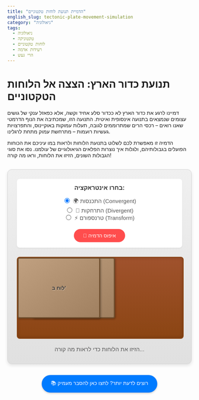 ```yaml
---
title: "הדמיית תנועת לוחות טקטוניים"
english_slug: tectonic-plate-movement-simulation
category: "גיאולוגיה"
tags:
  - גיאולוגיה
  - טקטוניקה
  - לוחות טקטוניים
  - רעידות אדמה
  - הרי געש
---
```

# תנועת כדור הארץ: הצצה אל הלוחות הטקטוניים

דמיינו לרגע את כדור הארץ לא ככדור סלע אחיד וקשה, אלא כפאזל ענקי של גושים עצומים שנמצאים בתנועה אינסופית ואיטית. התנועה הזו, שמכתיבה את הנוף הדרמטי שאנו רואים – רכסי הרים שמתרוממים לגובה, תעלות עמוקות באוקיינוס, והתפרצויות געשיות רועמות – מתרחשת עמוק מתחת לרגלינו.

הדמיה זו מאפשרת לכם לשלוט בתנועת הלוחות ולראות במו עיניכם את הכוחות הפועלים בגבולותיהם, ולגלות איך נוצרות הפלאים הגיאולוגיים של עולמנו. נסו את סוגי הגבולות השונים, הזיזו את הלוחות, וראו מה קורה!

<div id="simulation-container">
    <div id="controls">
        <h3>בחרו אינטראקציה:</h3>
        <label><input type="radio" name="boundaryType" value="convergent" checked> 🌍 התכנסות (Convergent)</label><br>
        <label><input type="radio" name="boundaryType" value="divergent"> 🌋 התרחקות (Divergent)</label><br>
        <label><input type="radio" name="boundaryType" value="transform"> ⚡ טרנספורם (Transform)</label><br>
        <button id="reset-button">🔁 איפוס הדמיה</button>
    </div>
    <div id="plates-area">
        <div id="plate1" class="plate">לוח א'</div>
        <div id="plate2" class="plate">לוח ב'</div>
        <div id="animation-effect"></div>
        <div id="transform-line" class="effect-line"></div> <!-- Added for transform boundary -->
    </div>
    <div id="interaction-feedback">הזיזו את הלוחות כדי לראות מה קורה...</div>
</div>

<style>
@import url('https://fonts.googleapis.com/css2?family=Varela+Round&display=swap');

#simulation-container {
    font-family: 'Varela Round', sans-serif;
    margin-top: 30px;
    border: 1px solid #d3d3d3;
    padding: 25px;
    border-radius: 12px;
    background: linear-gradient(to bottom, #f0f0f0, #e0e0e0); /* Subtle gradient */
    max-width: 850px;
    margin-left: auto;
    margin-right: auto;
    box-shadow: 0 4px 8px rgba(0,0,0,0.1);
    position: relative; /* Needed for absolute positioning of feedback */
}

#controls {
    margin-bottom: 25px;
    text-align: center;
    background-color: #ffffff;
    padding: 15px;
    border-radius: 8px;
    box-shadow: 0 2px 4px rgba(0,0,0,0.05);
}

#controls h3 {
    margin-top: 0;
    color: #333;
}

#controls label {
    margin: 0 15px;
    font-size: 1.1em;
    cursor: pointer;
    color: #555;
    transition: color 0.2s ease;
}

#controls label:hover {
    color: #007bff;
}

#controls input[type="radio"] {
    margin-right: 5px;
    transform: scale(1.1); /* Slightly larger radio buttons */
}

#reset-button {
    margin-top: 15px;
    padding: 10px 25px;
    cursor: pointer;
    background-color: #ff4d4d; /* Reddish for reset */
    color: white;
    border: none;
    border-radius: 25px; /* Pill shape */
    font-size: 1em;
    transition: background-color 0.2s ease, transform 0.1s ease;
}

#reset-button:hover {
    background-color: #ff3333;
    transform: translateY(-1px);
}

#plates-area {
    position: relative;
    width: 100%;
    height: 220px; /* Increased height for more space */
    border: 2px solid #8b4513; /* Earthy border */
    overflow: hidden;
    background: linear-gradient(to bottom, #a0522d, #8b4513); /* Represents the mantle/asthenosphere with gradient */
    border-radius: 8px;
    box-shadow: inset 0 0 10px rgba(0,0,0,0.2);
}

.plate {
    position: absolute;
    width: 220px; /* Slightly larger plate size */
    height: 160px; /* Slightly larger plate height */
    background: linear-gradient(to bottom right, #c0a080, #a08060); /* Gradient for plate texture */
    border: 3px solid #705030;
    cursor: grab;
    display: flex;
    justify-content: center;
    align-items: center;
    font-weight: bold;
    color: #333; /* Darker text for better contrast */
    text-shadow: 1px 1px 2px rgba(255,255,255,0.5);
    user-select: none;
    border-radius: 5px;
    transition: left 0.1s ease, top 0.1s ease, box-shadow 0.2s ease; /* Smooth transition for movement */
    box-shadow: 2px 2px 5px rgba(0,0,0,0.3);
}

.plate:active {
    cursor: grabbing;
    box-shadow: 3px 3px 8px rgba(0,0,0,0.4); /* Shadow feedback on grab */
}

#plate1 {
    left: 40px; /* Adjusted initial position */
}

#plate2 {
     /* Positioned dynamically by JS */
}

#animation-effect {
    position: absolute;
    bottom: 0;
    left: 0;
    right: 0;
    height: 0; /* Initially hidden */
    z-index: 2; /* Above plates */
    pointer-events: none;
    text-align: center;
    color: white;
    font-weight: bold;
    display: flex;
    justify-content: center;
    align-items: center; /* Center text vertically */
    overflow: hidden;
    transition: all 0.3s ease-out; /* Smooth transition for effects */
    font-size: 1.1em;
    text-shadow: 1px 1px 2px black;
}

/* Specific styles for effects */
.convergent-effect {
     background: linear-gradient(to top, #a0522d, #8b4513); /* Mantle-like color */
     color: white;
     justify-content: flex-start; /* Align text to the left side of the overlap */
     padding-left: 10px;
}

.divergent-effect {
    background: linear-gradient(to top, #ff8c00, #ff4500); /* Vibrant magma */
    color: yellow;
    justify-content: center;
}

.transform-effect {
    /* This is handled by the .effect-line now */
}

.effect-line { /* For Transform Boundary line */
    position: absolute;
    top: 50%; /* Vertically centered */
    left: 0;
    width: 100%; /* Spans the area */
    height: 3px; /* Thicker line */
    background-color: rgba(0, 0, 0, 0.5); /* Semi-transparent black */
    z-index: 1;
    pointer-events: none;
    display: none; /* Initially hidden */
}

#interaction-feedback {
    text-align: center;
    margin-top: 20px;
    font-size: 1.1em;
    color: #555;
    min-height: 1.5em; /* Reserve space */
}


#explanation-toggle {
    display: block;
    width: fit-content;
    margin: 30px auto 20px;
    padding: 12px 25px;
    cursor: pointer;
    background-color: #007bff;
    color: white;
    border: none;
    border-radius: 25px; /* Pill shape */
    font-size: 1em;
    transition: background-color 0.2s ease, transform 0.1s ease;
    box-shadow: 0 2px 5px rgba(0,0,0,0.2);
}

#explanation-toggle:hover {
    background-color: #0056b3;
    transform: translateY(-1px);
}

#explanation {
    margin-top: 20px;
    border-top: 1px solid #ccc;
    padding-top: 20px;
    display: none; /* Initially hidden */
    font-family: Arial, sans-serif; /* Different font for readability */
}

#explanation h2, #explanation h3 {
    color: #333;
    margin-bottom: 10px;
}

#explanation p {
    line-height: 1.7;
    text-align: justify;
    margin-bottom: 15px;
    color: #444;
}

#explanation ul {
    margin-bottom: 15px;
    padding-left: 20px;
}

#explanation li {
    margin-bottom: 8px;
    line-height: 1.6;
    color: #444;
}

#explanation strong {
    color: #007bff; /* Highlight key terms */
}

</style>

<button id="explanation-toggle">📚 רוצים לדעת יותר? לחצו כאן להסבר מעמיק</button>

<div id="explanation">
    <h2>מבוא מרתק לטקטוניקת הלוחות</h2>
    <p>קרום כדור הארץ והחלק העליון של המעטפת יוצרים יחד שכבה קשה וקרה יחסית הנקראת <strong>ליתוספרה</strong>. חשבו עליה כעל קליפה שבורה המקיפה את הכדור. הליתוספרה הזו אינה חתיכה אחת גדולה, אלא מפוצלת למספר רב של גושי ענק נפרדים – אלו הם <strong>הלוחות הטקטוניים</strong> שאיתם אתם משחקים למעלה.</p>

    <h3>הנהר הזורם מתחת: האסתנוספירה</h3>
    <p>מתחת לליתוספרה השבורה נמצאת שכבה חמה ו"צמיגה" יותר של המעטפת, שנקראת <strong>אסתנוספירה</strong>. למרות שהיא עדיין סלע, החום והלחץ העצומים גורמים לה להתנהג כמו נוזל סמיך מאוד בפרקי זמן ארוכים להפליא. הלוחות הטקטוניים למעשה "צפים" ומחליקים באיטיות על גבי השכבה הזו, כמו קוביות קרח על נהר קפוא למחצה.</p>

    <h3>הכוח המניע: זרמי הקונבקציה</h3>
    <p>אז מה גורם ללוחות האדירים האלה לנוע? הכוח העיקרי מגיע מ<strong>זרמי קונבקציה</strong> ענקיים בתוך המעטפת. חומר חם ועולה מהמעמקים, מתקרר קרוב לפני השטח, שוקע חזרה מטה, ויוצר מעגל זרימה עצום. זרמים אלו כמו "מערסלים" את הלוחות ומסיעים אותם איתם. כוחות נוספים כמו דחיפה מאזורים בהם נוצר קרום חדש ומשיכה באזורים בהם קרום "בולע" חזרה לתוך המעטפת, גם הם משחקים תפקיד.</p>

    <h2>המפגשים הגורליים: סוגי גבולות לוחות</h2>
    <p>רוב הפעילות הגיאולוגית הדרמטית מתרחשת היכן שהלוחות נפגשים – בגבולותיהם. האופן שבו הלוחות מתקשרים קובע את סוג ה"מופע" הגיאולוגי שנקבל:</p>

    <h3>התנגשות חזיתית: גבול מתכנס (Convergent Boundary)</h3>
    <p>בגבול זה, שני לוחות נעים *אחד אל עבר השני*. זה כמו ששני קרונות רכבת ענקיים עומדים להתנגש! התוצאה תלויה בסוג הלוחות שמתנגשים:</p>
    <ul>
        <li><strong>יבשת פוגשת יבשת:</strong> כששתי פיסות קרום יבשתי עבות ו"קלילות" יחסית מתנגשות, אף אחת מהן לא שוקעת בקלות. במקום זאת, הן מתקמטות, מתקפלות, נשברות ונערמות זו על זו. התוצאה? <strong>רכסי ההרים הגבוהים ביותר בעולם</strong> (חשבו על ההימלאיה, שם הודו מתנגשת באסיה). זו דרמטית!</li>
        <li><strong>אוקיינוס פוגש יבשת:</strong> הקרום האוקייני, שהוא צפוף וכבד יותר מהקרום היבשתי, נכנע ושוקע *מתחת* ללוח היבשתי בתהליך מרהיב הנקרא <strong>השקעה (סאבדוקציה)</strong>. זה יוצר <strong>תעלות אוקייניות</strong> עמוקות בנקודת ההשקעה, וגורם למאגמה לעלות ולפרוץ כ<strong>הרי געש</strong> על הלוח היבשתי (כמו הרי האנדים). אש וטביעה – דרמה בקנה מידה גיאולוגי!</li>
        <li><strong>אוקיינוס פוגש אוקיינוס:</strong> לוח אוקייני אחד (הצפוף יותר) שוקע מתחת לאחר. גם כאן נוצרת <strong>תעלה אוקיינית</strong> עמוקה. המאגמה שעולה יוצרת שרשרת של <strong>איים געשיים</strong> מסודרים בקשת (<strong>קשתות איים</strong>), דוגמאות קלאסיות הן יפן או האיים האלאוטיים. ארכיפלגים של אש!</li>
    </ul>
    <p>תופעת לוואי שכיחה ביותר בגבולות אלו: <strong>רעידות אדמה</strong> רבות ועמוקות, כשהלוח השוקע "מתחכך" ו"נשבר" תוך כדי מסעו מטה.</p>

    <h3>היפרדות דרמטית: גבול מתרחק (Divergent Boundary)</h3>
    <p>כאן, שני לוחות נעים *אחד מהשני*. זה כמו סדק שמתרחב והולך. תהליך זה מוביל ל<strong>יצירה מתמדת של קרום חדש</strong>:</p>
    <ul>
        <li><strong>ברכסים תת-ימיים ענקיים:</strong> במרכז האוקיינוסים, לוחות אוקייניים מתרחקים, ומאגמה לוהטת מהמעטפת עולה כדי למלא את החלל. היא מתקררת, מתגבשת, ויוצרת קרום אוקייני חדש. כך נוצרים <strong>רכסים תת-ימיים</strong> ענקיים המקיפים את כדור הארץ כמו תפר כדור בייסבול (הרכס המרכז-אטלנטי הוא הדוגמה המפורסמת ביותר), עם עמק בקע במרכזם. לידת אדמה חדשה!</li>
        <li><strong>בקעים ביבשות:</strong> לפעמים, תהליך ההתרחקות מתחיל בתוך יבשת ויוצר <strong>עמקי בקע</strong> יבשתיים (כמו הבקע הסורי-אפריקני המפורסם שלנו!). אם התהליך נמשך מספיק זמן, הוא יכול לפצל את היבשת לגמרי ולהוביל להיווצרות אוקיינוס חדש. יבשות נקרעות לגזרים!</li>
    </ul>
    <p>תופעות אופייניות: <strong>התפרצויות געשיות</strong> תכופות (לרוב זורמות ופחות "מתפוצצות" מאשר בגבולות מתכנסים), ו<strong>רעידות אדמה</strong> רדודות וחזקות פחות.</p>

    <h3>החלקה צידית: גבול טרנספורם (Transform Boundary)</h3>
    <p>בגבול זה, הלוחות לא מתנגשים ולא מתרחקים, אלא פשוט <strong>מחליקים אופקית זה לצד זה</strong>. זה כמו שני חלקים של שביל כניסה שנעים זה ליד זה בכיוונים הפוכים. כאן <strong>אין יצירה או השמדה של קרום</strong> – יש רק חיכוך אדיר.</p>
    <p>תופעות אופייניות: המתח העצום שמצטבר כשהלוחות מנסים להחליק זה לצד זה ונתקעים, משתחרר בפתאומיות באחת, וגורם ל<strong>רעידות אדמה</strong> עוצמתיות במיוחד (העתק סן אנדראס בקליפורניה הוא הדוגמה הקלאסית והמפחידה ביותר). זהו גבול של מתח מתפרץ!</p>

    <h2>האמן הגדול: השפעת תנועת הלוחות</h2>
    <p>תנועת הלוחות היא המעצב האולטימטיבי של פני כדור הארץ לאורך מיליוני שנים. היא הכוח העיקרי מאחורי:</p>
    <ul>
        <li>יצירת <strong>רכסי ההרים</strong> המרהיבים והעמקים העמוקים.</li>
        <li>היווצרות <strong>בקעים</strong> ו<strong>תעלות אוקייניות</strong> אדירות.</li>
        <li>רוב הפעילות ה<strong>געשית</strong> (הרי געש) וה<strong>סייסמית</strong> (רעידות אדמה) שמשפיעה על חיינו.</li>
        <li>ההיסטוריה הגיאולוגית המטורפת של כדור הארץ, עם יבשות שהתפצלו, התלכדו, והתנועעו על פני הכדור כמו בסרט אנימציה איטי במיוחד.</li>
    </ul>

    <h2>דוגמאות חיות מסביב לעולם</h2>
    <p>הנה כמה אתרים מפורסמים בהם תוכלו "לראות" את טקטוניקת הלוחות בפעולה:</p>
    <ul>
        <li><strong>הרי הימלאיה:</strong> הדוגמה המושלמת לגבול מתכנס (התנגשות יבשת-יבשת) שעדיין פעיל וגורם להרים לגבוה מדי שנה!</li>
        <li><strong>הרי האנדים:</strong> דוגמה קלאסית לגבול מתכנס (השקעת לוח אוקייני מתחת ללוח יבשתי) שיצר רכס הרים ארוך עם הרי געש פעילים.</li>
        <li><strong>הרכס המרכז-אטלנטי:</strong> עמוד השדרה של האוקיינוס האטלנטי, דוגמה מושלמת לגבול מתרחק שיוצר קרום אוקייני חדש. איסלנד יושבת ממש עליו!</li>
        <li><strong>הבקע הסורי-אפריקני:</strong> ה"חצר האחורית" הגיאולוגית שלנו! גבול מורכב, בעיקר טרנספורם אך גם מתרחק באזורים מסוימים, שגורם לרעידות אדמה גם בישראל.</li>
        <li><strong>העתק סן אנדראס:</strong> בחוף המערבי של ארה"ב, הדוגמה המפורסמת ביותר לגבול טרנספורם שיכול לגרום לרעידות אדמה הרסניות.</li>
    </ul>
    <p>אז בפעם הבאה שאתם שומעים על רעידת אדמה או רואים הר מרשים, זכרו שזו רק הצצה רגעית אל הריקוד האינסופי והעוצמתי של הלוחות הטקטוניים מתחת לרגלינו!</p>
</div>


<script>
const plate1 = document.getElementById('plate1');
const plate2 = document.getElementById('plate2');
const platesArea = document.getElementById('plates-area');
const boundaryTypeRadios = document.querySelectorAll('input[name="boundaryType"]');
const resetButton = document.getElementById('reset-button');
const animationEffect = document.getElementById('animation-effect');
const transformLine = document.getElementById('transform-line'); // Get the new line element
const interactionFeedback = document.getElementById('interaction-feedback'); // Get feedback element
const explanationToggle = document.getElementById('explanation-toggle');
const explanationDiv = document.getElementById('explanation');

let isDragging = false;
let currentPlate = null;
let xOffset, yOffset;
const initialPlate1Left = 40; // Keep consistent with CSS
const plateWidth = 220; // Keep consistent with CSS
const plateHeight = 160; // Keep consistent with CSS
let platesAreaWidth;
let platesAreaHeight;
let initialPlate1Top; // Will be calculated dynamically

// Ensure plates are positioned correctly on load/resize
function positionPlates() {
    platesAreaWidth = platesArea.offsetWidth;
    platesAreaHeight = platesArea.offsetHeight;

    // Center plates vertically
    initialPlate1Top = (platesAreaHeight - plateHeight) / 2;

    plate1.style.left = initialPlate1Left + 'px';
    plate1.style.top = initialPlate1Top + 'px';

    // Position plate2 relative to the right edge initially
    plate2.style.left = platesAreaWidth - initialPlate1Left - plateWidth + 'px';
    plate2.style.top = initialPlate1Top + 'px';

    resetEffect(); // Reset effects when plates are repositioned
}

// Initial positioning and add resize listener
positionPlates();
window.addEventListener('resize', positionPlates);


function dragStart(e) {
    if (e.target.classList.contains('plate')) {
        isDragging = true;
        currentPlate = e.target;
        const rect = currentPlate.getBoundingClientRect();
        const clientX = e.clientX || e.touches[0].clientX;
        const clientY = e.clientY || e.touches[0].clientY;

        xOffset = clientX - rect.left;
        yOffset = clientY - rect.top;

        currentPlate.style.cursor = 'grabbing';
        currentPlate.style.zIndex = 10; // Bring to front
        currentPlate.classList.add('active-drag'); // Add a class for visual feedback
        interactionFeedback.textContent = `מזיז את ${currentPlate.textContent}...`;
    }
}

function dragEnd(e) {
    if (isDragging) {
        isDragging = false;
        if (currentPlate) {
            currentPlate.style.cursor = 'grab';
            currentPlate.style.zIndex = 1; // Reset z-index
            currentPlate.classList.remove('active-drag');
            currentPlate = null;
        }
        interactionFeedback.textContent = 'הזיזו את הלוחות כדי לראות מה קורה...'; // Reset feedback
        // Optional: Add subtle snap-back animation here if desired
    }
}

function drag(e) {
    if (!isDragging || !currentPlate) return;

    e.preventDefault();

    const clientX = e.clientX || e.touches[0].clientX;
    const clientY = e.clientY || e.touches[0].clientY;

    const platesAreaRect = platesArea.getBoundingClientRect();
    let newX = clientX - platesAreaRect.left - xOffset;
    let newY = clientY - platesAreaRect.top - yOffset;

    // Constrain movement within the platesArea
    newX = Math.max(0, Math.min(newX, platesAreaWidth - plateWidth));
    newY = Math.max(0, Math.min(newY, platesAreaHeight - plateHeight));

    const boundaryType = document.querySelector('input[name="boundaryType"]:checked').value;

    // Always update the dragged plate's position
    currentPlate.style.left = newX + 'px';
    currentPlate.style.top = newY + 'px';

    let otherPlate = (currentPlate === plate1) ? plate2 : plate1;

    // React based on boundary type
    if (boundaryType === 'convergent') {
        // Other plate mirrors horizontal movement relative to the center point
        const centerPointX = platesAreaWidth / 2;
        const currentPlateCurrentCenter = newX + plateWidth / 2;
        const otherPlateNewCenter = centerPointX - (currentPlateCurrentCenter - centerPointX);
        otherPlate.style.left = otherPlateNewCenter - plateWidth / 2 + 'px';

        // Other plate mirrors vertical movement to keep them level
        otherPlate.style.top = newY + 'px';

        // --- Convergent Effect Logic ---
        const plate1Right = parseInt(plate1.style.left) + plateWidth;
        const plate2Left = parseInt(plate2.style.left);
        const overlap = plate1Right - plate2Left;

        // Hide transform line
        transformLine.style.display = 'none';

        if (overlap > 10) { // Show effect if plates are overlapping significantly
            const overlapStart = Math.max(parseInt(plate1.style.left), parseInt(plate2.style.left));
            const overlapWidth = overlap; // Use overlap value directly

            animationEffect.style.height = Math.min(overlap * 0.5, platesAreaHeight * 0.3) + 'px'; // Height increases with overlap
             animationEffect.style.top = platesAreaHeight - parseInt(animationEffect.style.height) + 'px'; // Position at the bottom
             animationEffect.style.left = overlapStart + 'px';
             animationEffect.style.width = overlapWidth + 'px';
             animationEffect.textContent = overlap > 50 ? 'לחץ אדיר! קימוט/השקעה' : 'לחץ מצטבר...'; // Dynamic text feedback
             animationEffect.className = 'convergent-effect';
             animationEffect.style.display = 'flex';

             // Prevent massive overlap - 'push back'
             if (currentPlate === plate1 && overlap > plateWidth * 0.7) { // Limit overlap
                 currentPlate.style.left = plate2Left - plateWidth + plateWidth * 0.7 + 'px';
             } else if (currentPlate === plate2 && overlap > plateWidth * 0.7) {
                  currentPlate.style.left = plate1Right - plateWidth * 0.7 + 'px';
             }


        } else {
            resetEffect();
        }


    } else if (boundaryType === 'divergent') {
        // Other plate mirrors horizontal movement relative to the center point
        const centerPointX = platesAreaWidth / 2;
        const currentPlateCurrentCenter = newX + plateWidth / 2;
        const otherPlateNewCenter = centerPointX - (currentPlateCurrentCenter - centerPointX);
        otherPlate.style.left = otherPlateNewCenter - plateWidth / 2 + 'px';

         // Other plate mirrors vertical movement
         otherPlate.style.top = newY + 'px';

        // --- Divergent Effect Logic ---
        const gapStart = parseInt(plate1.style.left) + plateWidth;
        const gapEnd = parseInt(plate2.style.left);
        const gapWidth = gapEnd - gapStart;

        // Hide transform line
        transformLine.style.display = 'none';

        if (gapWidth > 10) { // Show effect if there's a significant gap
             animationEffect.style.height = Math.min(gapWidth * 0.4, platesAreaHeight * 0.5) + 'px'; // Height increases with gap
             animationEffect.style.top = platesAreaHeight - parseInt(animationEffect.style.height) + 'px'; // Position at the bottom
             animationEffect.style.left = gapStart + 'px';
             animationEffect.style.width = gapWidth + 'px';
             animationEffect.textContent = gapWidth > 50 ? 'מאגמה עולה! קרום חדש נוצר' : 'מתרחקים... מתחיל להיווצר בקע'; // Dynamic text
             animationEffect.className = 'divergent-effect';
             animationEffect.style.display = 'flex';
        } else {
             resetEffect();
        }

    } else if (boundaryType === 'transform') {
        // Plates slide past each other horizontally, vertical position is fixed relative to initial
        currentPlate.style.top = initialPlate1Top + 'px'; // Lock vertical position for dragged plate

        // Other plate also fixed vertically
        otherPlate.style.top = initialPlate1Top + 'px';

        // Other plate mirrors horizontal movement
        const centerPointX = platesAreaWidth / 2;
        const currentPlateCurrentCenter = newX + plateWidth / 2;
        const otherPlateNewCenter = centerPointX - (currentPlateCurrentCenter - centerPointX);
        otherPlate.style.left = otherPlateNewCenter - plateWidth / 2 + 'px';


        // --- Transform Effect Logic ---
        resetEffect(); // Hide other effects

        // Show the transform line
        transformLine.style.display = 'block';
        // Position the line correctly (already centered vertically in CSS)
        transformLine.style.top = initialPlate1Top + plateHeight / 2 - 1.5 + 'px'; // Center line between plates

        // Calculate how much horizontal displacement there is between plates relative to their starting positions
        const plate1CurrentX = parseInt(plate1.style.left);
        const plate2CurrentX = parseInt(plate2.style.left);
        const initialPlate2Left = platesAreaWidth - initialPlate1Left - plateWidth; // Calculate initial pos of plate 2

        const initialDistanceBetweenCenters = (initialPlate2Left + plateWidth/2) - (initialPlate1Left + plateWidth/2);
        const currentDistanceBetweenCenters = (plate2CurrentX + plateWidth/2) - (plate1CurrentX + plateWidth/2);

        // The amount of "shear" or sliding is the change in distance between centers
        const shearAmount = Math.abs(currentDistanceBetweenCenters - initialDistanceBetweenCenters);

        // Optional: Add a subtle "shaking" class to plates based on shear
        if (shearAmount > 20 && shearAmount < 100) { // Start shaking after minimal movement, stop if plates get too far?
            plate1.classList.add('shaking-subtle');
            plate2.classList.add('shaking-subtle');
             interactionFeedback.textContent = 'מתח מצטבר! חיכוך לאורך העתק...';
        } else if (shearAmount >= 100) {
             plate1.classList.add('shaking-intense');
             plate2.classList.add('shaking-intense');
             interactionFeedback.textContent = '⚡ רעידת אדמה! המתח משתחרר! ⚡';
        }
        else {
            plate1.classList.remove('shaking-subtle', 'shaking-intense');
            plate2.classList.remove('shaking-subtle', 'shaking-intense');
             interactionFeedback.textContent = 'לוחות מחליקים זה לצד זה...';
        }
    }
}

// Add shaking classes to CSS (need to add this in the style block)
/*
@keyframes subtle-shake {
  0%, 100% { transform: translateX(0) translateY(0); }
  10%, 30%, 50%, 70%, 90% { transform: translateX(-1px) translateY(-0.5px); }
  20%, 40%, 60%, 80% { transform: translateX(1px) translateY(0.5px); }
}

@keyframes intense-shake {
  0%, 100% { transform: translateX(0) translateY(0); }
  10%, 30%, 50%, 70%, 90% { transform: translateX(-3px) translateY(-1.5px); }
  20%, 40%, 60%, 80% { transform: translateX(3px) translateY(1.5px); }
}

.plate.shaking-subtle {
    animation: subtle-shake 0.5s infinite;
}

.plate.shaking-intense {
    animation: intense-shake 0.2s infinite; // Faster and stronger
}
*/
// Adding shaking styles directly into the <style> block below.

function resetEffect() {
     animationEffect.style.height = '0';
     animationEffect.style.width = '0';
     animationEffect.style.backgroundColor = 'transparent';
     animationEffect.textContent = '';
     animationEffect.className = ''; // Remove specific effect class
     animationEffect.style.left = '0';
     animationEffect.style.top = '0';
     animationEffect.style.display = 'none'; // Ensure it's hidden when not active

     transformLine.style.display = 'none'; // Hide the transform line

     // Remove shaking classes
     plate1.classList.remove('shaking-subtle', 'shaking-intense');
     plate2.classList.remove('shaking-subtle', 'shaking-intense');
}

function resetSimulation() {
    positionPlates(); // Use the function that positions based on initial values and area width
    resetEffect(); // Reset any active visual effects
    interactionFeedback.textContent = 'הזיזו את הלוחות כדי לראות מה קורה...'; // Reset feedback text
}

// Event listeners for dragging
platesArea.addEventListener('mousedown', dragStart, false);
platesArea.addEventListener('mouseup', dragEnd, false);
platesArea.addEventListener('mousemove', drag, false);

platesArea.addEventListener('touchstart', dragStart, false);
platesArea.addEventListener('touchend', dragEnd, false);
platesArea.addEventListener('touchmove', drag, false);

// Event listener for boundary type change
boundaryTypeRadios.forEach(radio => {
    radio.addEventListener('change', resetSimulation);
});

// Event listener for reset button
resetButton.addEventListener('click', resetSimulation);

// Event listener for explanation toggle
explanationToggle.addEventListener('click', () => {
    const isHidden = explanationDiv.style.display === 'none' || explanationDiv.style.display === '';
    explanationDiv.style.display = isHidden ? 'block' : 'none';
    explanationToggle.textContent = isHidden ? '📚 הסתר הסבר מעמיק' : '📚 רוצים לדעת יותר? לחצו כאן להסבר מעמיק';
});

// Initial reset on page load to ensure correct positioning
resetSimulation();

</script>

<style>
/* Add these shaking animations to the CSS block */
@keyframes subtle-shake {
  0%, 100% { transform: translateX(0) translateY(0); }
  10%, 30%, 50%, 70%, 90% { transform: translateX(-1px) translateY(-0.5px); }
  20%, 40%, 60%, 80% { transform: translateX(1px) translateY(0.5px); }
}

@keyframes intense-shake {
  0%, 100% { transform: translateX(0) translateY(0); }
  10%, 30%, 50%, 70%, 90% { transform: translateX(-3px) translateY(-1.5px); }
  20%, 40%, 60%, 80% { transform: translateX(3px) translateY(1.5px); }
}

.plate.shaking-subtle {
    animation: subtle-shake 0.5s infinite;
}

.plate.shaking-intense {
    animation: intense-shake 0.2s infinite; /* Faster and stronger */
}
</style>
```